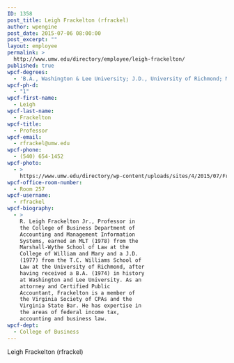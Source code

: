 ```yaml
---
ID: 1358
post_title: Leigh Frackelton (rfrackel)
author: wpengine
post_date: 2015-07-06 08:00:00
post_excerpt: ""
layout: employee
permalink: >
  http://www.umw.edu/directory/employee/leigh-frackelton/
published: true
wpcf-degrees:
  - 'B.A., Washington & Lee University; J.D., University of Richmond; MLT, The College of William and Mary'
wpcf-ph-d:
  - "1"
wpcf-first-name:
  - Leigh
wpcf-last-name:
  - Frackelton
wpcf-title:
  - Professor
wpcf-email:
  - rfrackel@umw.edu
wpcf-phone:
  - (540) 654-1452
wpcf-photo:
  - >
    https://www.umw.edu/directory/wp-content/uploads/sites/4/2015/07/Frackelton-R.-Leigh01.jpg
wpcf-office-room-number:
  - Room 257
wpcf-username:
  - rfrackel
wpcf-biography:
  - >
    R. Leigh Frackelton Jr., Professor in
    the College of Business Department of
    Accounting and Management Information
    Systems, earned an MLT (1978) from the
    Marshall-Wythe School of Law at the
    College of William and Mary and a J.D.
    (1977) from the T.C. Williams School of
    Law at the University of Richmond, after
    having received a B.A. (1974) in history
    at Washington and Lee University. As an
    attorney and Certified Public
    Accountant, Frackelton is a member of
    the Virginia Society of CPAs and the
    Virginia State Bar. He has expertise in
    the areas of federal income tax,
    accounting and business law.
wpcf-dept:
  - College of Business
---
```

Leigh Frackelton (rfrackel)